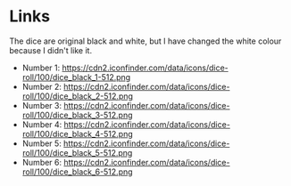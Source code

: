 # Links

The dice are original black and white, but I have changed the white colour because I didn't like it.

* Number 1: https://cdn2.iconfinder.com/data/icons/dice-roll/100/dice_black_1-512.png
* Number 2: https://cdn2.iconfinder.com/data/icons/dice-roll/100/dice_black_2-512.png
* Number 3: https://cdn2.iconfinder.com/data/icons/dice-roll/100/dice_black_3-512.png
* Number 4: https://cdn2.iconfinder.com/data/icons/dice-roll/100/dice_black_4-512.png
* Number 5: https://cdn2.iconfinder.com/data/icons/dice-roll/100/dice_black_5-512.png
* Number 6: https://cdn2.iconfinder.com/data/icons/dice-roll/100/dice_black_6-512.png
